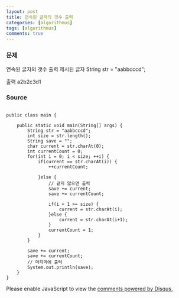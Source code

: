 ```yaml
---
layout: post
title: 연속된 글자의 갯수 출력
categories: [algorithmus]
tags: [algorithmus]
comments: true
---
```

### 문제
연속된 글자의 갯수 출력
제시된 글자
String str = "aabbcccd";

출력
a2b2c3d1

### Source

~~~

public class main {

	public static void main(String[] args) {
		String str = "aabbcccd";
		int size = str.length();
		String save = "";
		char current = str.charAt(0);
		int currentCount = 0;
		for(int i = 0; i < size; ++i) {
			if(current == str.charAt(i)) {
				++currentCount;
			
			}else {
				// 같지 않으면 출력
				save += current;
				save += currentCount;
				
				if(i + 1 >= size) {
					current = str.charAt(i);	
				}else {
					current = str.charAt(i+1);
				}
				currentCount = 1;
			}
		}
		
		save += current;
		save += currentCount;
		// 마지막에 출력
		System.out.println(save);
	}
}

~~~

<div id="disqus_thread"></div>
<script>

/**
*  RECOMMENDED CONFIGURATION VARIABLES: EDIT AND UNCOMMENT THE SECTION BELOW TO INSERT DYNAMIC VALUES FROM YOUR PLATFORM OR CMS.
*  LEARN WHY DEFINING THESE VARIABLES IS IMPORTANT: https://disqus.com/admin/universalcode/#configuration-variables*/
/*
var disqus_config = function () {
this.page.url = PAGE_URL;  // Replace PAGE_URL with your page's canonical URL variable
this.page.identifier = PAGE_IDENTIFIER; // Replace PAGE_IDENTIFIER with your page's unique identifier variable
};
*/
(function() { // DON'T EDIT BELOW THIS LINE
var d = document, s = d.createElement('script');
s.src = 'https://parkwonhui.disqus.com/embed.js';
s.setAttribute('data-timestamp', +new Date());
(d.head || d.body).appendChild(s);
})();
</script>
<noscript>Please enable JavaScript to view the <a href="https://disqus.com/?ref_noscript">comments powered by Disqus.</a></noscript>
                            

			
